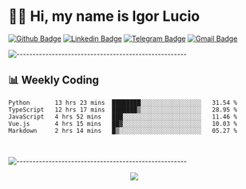 # :man_technologist: Hi, my name is Igor Lucio

[![Github Badge](https://img.shields.io/badge/-Github-000?style=flat-square&logo=Github&logoColor=white&link=https://github.com/lucasgdb)](https://github.com/iguit0)
[![Linkedin Badge](https://img.shields.io/badge/-LinkedIn-blue?style=flat-square&logo=Linkedin&logoColor=white&link=https://www.linkedin.com/in/igor-lucio-alves/)](https://www.linkedin.com/in/igor-lucio-alves/)
[![Telegram Badge](https://img.shields.io/badge/-Telegram-1ca0f1?style=flat-square&labelColor=1ca0f1&logo=telegram&logoColor=white&link=https://t.me/iguit0)](https://t.me/iguit0)
[![Gmail Badge](https://img.shields.io/badge/-Gmail-c14438?style=flat-square&logo=Gmail&logoColor=white&link=mailto:igorsk89@gmail.com)](mailto:igorsk89@gmail.com)

![-----------------------------------------------------](https://raw.githubusercontent.com/andreasbm/readme/master/assets/lines/colored.png)

## :bar_chart: Weekly Coding

<!--START_SECTION:waka-->
```text
Python       13 hrs 23 mins  ████████░░░░░░░░░░░░░░░░░   31.54 % 
TypeScript   12 hrs 17 mins  ███████▒░░░░░░░░░░░░░░░░░   28.95 % 
JavaScript   4 hrs 52 mins   ███░░░░░░░░░░░░░░░░░░░░░░   11.46 % 
Vue.js       4 hrs 15 mins   ██▓░░░░░░░░░░░░░░░░░░░░░░   10.03 % 
Markdown     2 hrs 14 mins   █▒░░░░░░░░░░░░░░░░░░░░░░░   05.27 % 
```
<!--END_SECTION:waka-->
<br>

![-----------------------------------------------------](https://raw.githubusercontent.com/andreasbm/readme/master/assets/lines/colored.png)

<div align="center"><img src="https://github-readme-stats.vercel.app/api?username=iguit0&show_icons=true&count_private=true&theme=radical&hide=issues" /></div>
